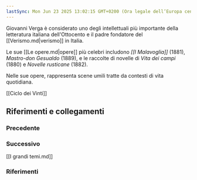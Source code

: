 ```yaml
---
lastSync: Mon Jun 23 2025 13:02:15 GMT+0200 (Ora legale dell’Europa centrale)
---
```

Giovanni Verga è considerato uno degli intellettuali più importante della letteratura italiana dell'Ottocento e il padre fondatore del [[Verismo.md|verismo]] in Italia.

Le sue [[Le opere.md|opere]] più celebri includono *[[I Malavoglia]]* (1881), *Mastro-don Gesualdo* (1889), e le raccolte di novelle di *Vita dei campi* (1880) e *Novelle rusticane* (1882).

Nelle sue opere, rappresenta scene umili tratte da contesti di vita quotidiana.

[[Ciclo dei Vinti]]


## Riferimenti e collegamenti
### Precedente


### Successivo
[[I grandi temi.md]]

### Riferimenti
